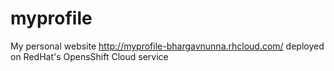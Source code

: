# myprofile

My personal website http://myprofile-bhargavnunna.rhcloud.com/ deployed on RedHat's OpensShift Cloud service